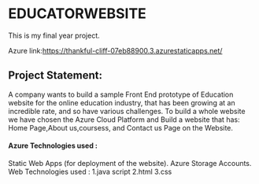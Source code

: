 # EDUCATORWEBSITE
This is my final year project.

Azure link:https://thankful-cliff-07eb88900.3.azurestaticapps.net/

## Project Statement:

A company wants to build a sample Front End prototype of Education website for the online education industry, that has been growing at an incredible rate, and so have various challenges. To build a whole website we have chosen the Azure Cloud Platform and Build a website that has: Home Page,About us,coursess, and Contact us Page on the Website.

#### Azure Technologies used :
Static Web Apps (for deployment of the website).
Azure Storage Accounts.
Web Technologies used :
1.java script 2.html 3.css
